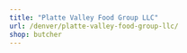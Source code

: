 ```yaml
---
title: "Platte Valley Food Group LLC"
url: /denver/platte-valley-food-group-llc/
shop: butcher
---
```

